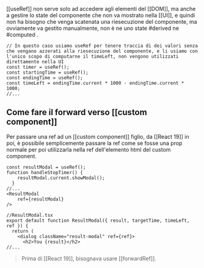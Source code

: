 [[useRef]] non serve solo ad accedere agli elementi del [[DOM]], ma anche a gestire lo state del componente che non va mostrato nella [[UI]], e quindi non ha bisogno che venga scatenata una riesecuzione del componente, ma ovviamente va gestito manualmente, non è ne uno state #derived ne #computed .

```tsx
// In questo caso usiamo useRef per tenere traccia di dei valori senza che vengano azzerati alla riesecuzione del componente, e li usiamo con l'unico scopo di computarne il timeLeft, non vengono utilizzati direttamente nella UI
const timer = useRef();
const startingTime = useRef();
const endingTime = useRef();
const timeLeft = endingTime.current * 1000 - endingTime.current * 1000;
//...
```

## Come fare il forward verso [[custom component]]
Per passare una ref ad un [[custom component]] figlio, da [[React 19]] in poi, è possibile semplicemente passare la ref come se fosse una prop normale per poi utilizzarla nella ref dell'elemento html del custom component.

```tsx
const resultModal = useRef();
function handleStopTimer() {
    resultModal.current.showModal();
  }
//...
<ResultModal
	ref={resultModal}
/>

//ResultModal.tsx
export default function ResultModal({ result, targetTime, timeLeft, ref }) {
  return (
    <dialog className="result-modal" ref={ref}>
      <h2>You {result}</h2>
//...
```

>Prima di [[React 19]], bisognava usare [[forwardRef]].